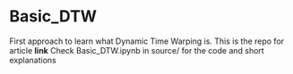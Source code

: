 # Basic_DTW
First approach to learn what Dynamic Time Warping is. This is the repo for article **link**
Check Basic_DTW.ipynb in source/ for the code and short explanations